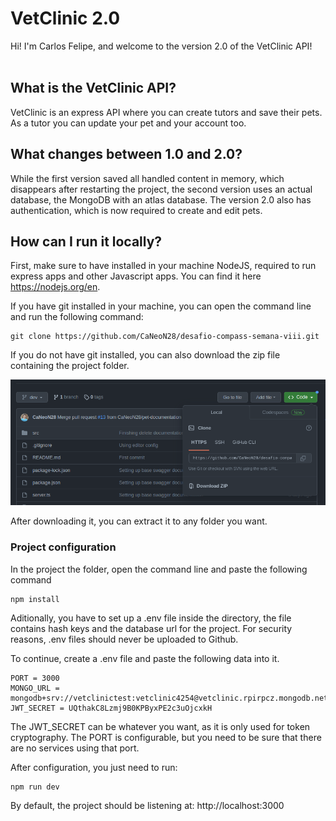 # VetClinic 2.0
Hi! I'm Carlos Felipe, and welcome to the version 2.0 of the VetClinic API!
<br>
<br>
## What is the VetClinic API?
VetClinic is an express API where you can create tutors and save their pets. As a tutor you can update your pet and your account too.

## What changes between 1.0 and 2.0?
While the first version saved all handled content in memory, which disappears after restarting the project, the second version uses an actual database, the MongoDB with an atlas database. The version 2.0 also has authentication, which is now required to create and edit pets.

## How can I run it locally?

First, make sure to have installed in your machine NodeJS, required to run express apps and other Javascript apps. You can find it here https://nodejs.org/en.

If you have git installed in your machine, you can open the command line and run the following command: 

```
git clone https://github.com/CaNeoN28/desafio-compass-semana-viii.git
```

If you do not have git installed, you can also download the zip file containing the project folder.

![Where to find the zip file](image.png)

After downloading it, you can extract it to any folder you want.

### Project configuration

In the project the folder, open the command line and paste the following command

```
npm install
```

Aditionally, you have to set up a .env file inside the directory, the file contains hash keys and the database url for the project.
For security reasons, .env files should never be uploaded to Github.

To continue, create a .env file and paste the following data into it.

```
PORT = 3000
MONGO_URL = mongodb+srv://vetclinictest:vetclinic4254@vetclinic.rpirpcz.mongodb.net/
JWT_SECRET = UQthakC8Lzmj9B0KPByxPE2c3uOjcxkH
```

The JWT_SECRET can be whatever you want, as it is only used for token cryptography.
The PORT is configurable, but you need to be sure that there are no services using that port.

After configuration, you just need to run:
```
npm run dev
```

By default, the project should be listening at: http://localhost:3000